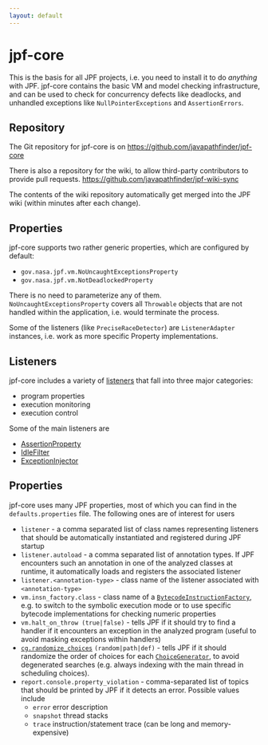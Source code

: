 ```yaml
---
layout: default
---
```


# jpf-core #
This is the basis for all JPF projects, i.e. you need to install it to do *anything* with JPF. jpf-core contains the basic VM and model checking infrastructure, and can be used to check for concurrency defects like deadlocks, and unhandled exceptions like `NullPointerExceptions` and `AssertionErrors`.


## Repository ##
The Git repository for jpf-core is on https://github.com/javapathfinder/jpf-core

There is also a repository for the wiki, to allow third-party contributors to provide pull requests.
https://github.com/javapathfinder/jpf-wiki-sync

The contents of the wiki repository automatically get merged into the JPF wiki (within minutes after each change).

## Properties ##
jpf-core supports two rather generic properties, which are configured by default:

 * `gov.nasa.jpf.vm.NoUncaughtExceptionsProperty`
 * `gov.nasa.jpf.vm.NotDeadlockedProperty`

There is no need to parameterize any of them. `NoUncaughtExceptionsProperty` covers all `Throwable` objects that are not handled within the application, i.e. would terminate the process.

Some of the listeners (like `PreciseRaceDetector`) are `ListenerAdapter` instances, i.e. work as more specific Property implementations.

## Listeners ##
jpf-core includes a variety of [listeners](Listeners) that fall into three major categories:

 * program properties
 * execution monitoring
 * execution control

Some of the main listeners are

 * [AssertionProperty](./AssertionProperty)
 * [IdleFilter](./IdleFilter)
 * [ExceptionInjector](./ExceptionInjector)

## Properties ##
jpf-core uses many JPF properties, most of which you can find in the `defaults.properties` file. The following ones are of interest for users

 * `listener` - a comma separated list of class names representing listeners that should be automatically instantiated and registered during JPF startup
 * `listener.autoload` - a comma separated list of annotation types. If JPF encounters such an annotation in one of the analyzed classes at runtime, it automatically loads and registers the associated listener
 * `listener.<annotation-type>` - class name of the listener associated with `<annotation-type>`
 * `vm.insn_factory.class` - class name of a [`BytecodeInstructionFactory`](Bytecode-Factories), e.g. to switch to the symbolic execution mode or to use specific bytecode implementations for checking numeric properties 
 * `vm.halt_on_throw (true|false)` - tells JPF if it should try to find a handler if it encounters an exception in the analyzed program (useful to avoid masking exceptions within handlers)
 * [`cg.randomize_choices`](Randomization-options-in-JPF) `(random|path|def)` - tells JPF if it should randomize the order of choices for each [`ChoiceGenerator`](ChoiceGenerators), to avoid degenerated searches (e.g. always indexing with the main thread in scheduling choices).
 * `report.console.property_violation` - comma-separated list of topics that should be printed by JPF if it detects an error. Possible values include 
    - `error` error description
    - `snapshot` thread stacks 
    - `trace` instruction/statement trace (can be long and memory-expensive)

